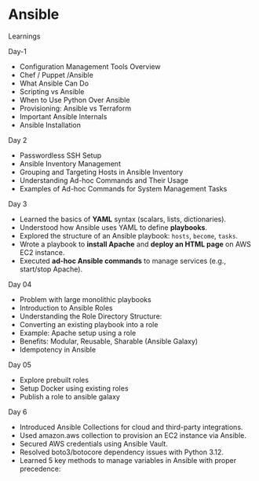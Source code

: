 # Ansible
Learnings


Day-1
* Configuration Management Tools Overview
* Chef / Puppet /Ansible
* What Ansible Can Do
* Scripting vs Ansible
* When to Use Python Over Ansible
* Provisioning: Ansible vs Terraform
* Important Ansible Internals
* Ansible Installation

Day 2
* Passwordless SSH Setup
* Ansible Inventory Management
* Grouping and Targeting Hosts in Ansible Inventory
* Understanding Ad-hoc Commands and Their Usage
* Examples of Ad-hoc Commands for System Management Tasks



 Day 3 

* Learned the basics of **YAML** syntax (scalars, lists, dictionaries).
* Understood how Ansible uses YAML to define **playbooks**.
* Explored the structure of an Ansible playbook: `hosts`, `become`, `tasks`.
* Wrote a playbook to **install Apache** and **deploy an HTML page** on AWS EC2 instance.
* Executed **ad-hoc Ansible commands** to manage services (e.g., start/stop Apache).
 

 Day 04 

*  Problem with large monolithic playbooks
*  Introduction to Ansible Roles
*  Understanding the Role Directory Structure:
*  Converting an existing playbook into a role
*  Example: Apache setup using a role
*  Benefits: Modular, Reusable, Sharable (Ansible Galaxy)
*  Idempotency in Ansible

 Day  05
*  Explore prebuilt roles 
*  Setup Docker using existing roles
*  Publish a role to ansible galaxy

  
  Day 6
* Introduced Ansible Collections for cloud and third-party integrations.
* Used amazon.aws collection to provision an EC2 instance via Ansible.
* Secured AWS credentials using Ansible Vault.
* Resolved boto3/botocore dependency issues with Python 3.12.
*  Learned 5 key methods to manage variables in Ansible with proper precedence:











